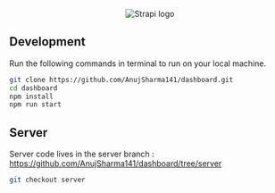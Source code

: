 <p align="center">
    <img src="https://i.ibb.co/tx5vHDP/Screenshot-2023-10-10-212937.png" alt="Strapi logo" />
</p>

## Development

Run the following commands in terminal to run on your local machine.

```bash 
git clone https://github.com/AnujSharma141/dashboard.git
cd dashboard
npm install
npm run start
```

## Server

Server code lives in the server branch : https://github.com/AnujSharma141/dashboard/tree/server

```bash 
git checkout server
```
